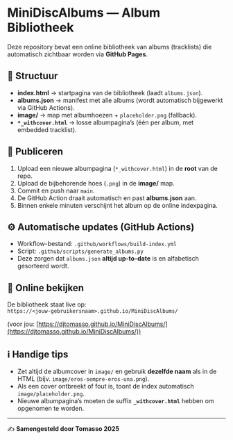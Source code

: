 # MiniDiscAlbums — Album Bibliotheek

Deze repository bevat een online bibliotheek van albums (tracklists) die automatisch zichtbaar worden via **GitHub Pages**.

## 📂 Structuur
- **index.html** → startpagina van de bibliotheek (laadt `albums.json`).
- **albums.json** → manifest met alle albums (wordt automatisch bijgewerkt via GitHub Actions).
- **image/** → map met albumhoezen + `placeholder.png` (fallback).
- **`*_withcover.html`** → losse albumpagina’s (één per album, met embedded tracklist).

## 🚀 Publiceren
1. Upload een nieuwe albumpagina (`*_withcover.html`) in de **root** van de repo.
2. Upload de bijbehorende hoes (`.png`) in de **image/** map.
3. Commit en push naar `main`.
4. De GitHub Action draait automatisch en past **albums.json** aan.
5. Binnen enkele minuten verschijnt het album op de online indexpagina.

## ⚙️ Automatische updates (GitHub Actions)
- Workflow-bestand: `.github/workflows/build-index.yml`
- Script: `.github/scripts/generate_albums.py`
- Deze zorgen dat `albums.json` **altijd up-to-date** is en alfabetisch gesorteerd wordt.

## 🔗 Online bekijken
De bibliotheek staat live op:  
`https://<jouw-gebruikersnaam>.github.io/MiniDiscAlbums/`

(voor jou: [https://djtomasso.github.io/MiniDiscAlbums/](https://djtomasso.github.io/MiniDiscAlbums/))

## ℹ️ Handige tips
- Zet altijd de albumcover in `image/` en gebruik **dezelfde naam** als in de HTML (bijv. `image/eros-sempre-eros-una.png`).  
- Als een cover ontbreekt of fout is, toont de index automatisch `image/placeholder.png`.  
- Nieuwe albumpagina’s moeten de suffix **`_withcover.html`** hebben om opgenomen te worden.

---

✍️ **Samengesteld door Tomasso 2025**
